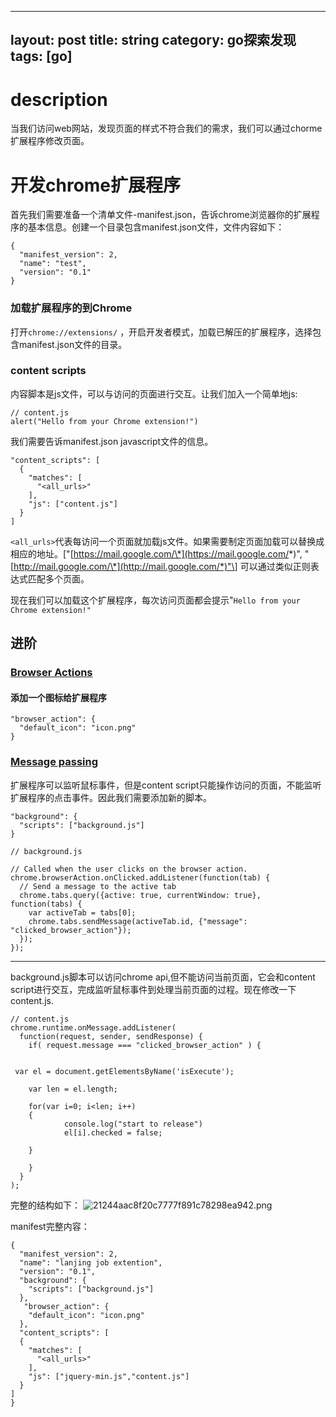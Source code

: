 

---
layout: post
title: string
category: go探索发现
tags: [go]
---
# description

当我们访问web网站，发现页面的样式不符合我们的需求，我们可以通过chorme扩展程序修改页面。


# 开发chrome扩展程序

首先我们需要准备一个清单文件-manifest.json，告诉chrome浏览器你的扩展程序的基本信息。创建一个目录包含manifest.json文件，文件内容如下：

```text
{
  "manifest_version": 2,
  "name": "test",
  "version": "0.1"
}
```

### 加载扩展程序的到Chrome

打开`chrome://extensions/` ，开启开发者模式，加载已解压的扩展程序，选择包含manifest.json文件的目录。

### content scripts

内容脚本是js文件，可以与访问的页面进行交互。让我们加入一个简单地js:

```text
// content.js
alert("Hello from your Chrome extension!")
```

我们需要告诉manifest.json javascript文件的信息。

```text
"content_scripts": [
  {
    "matches": [
      "<all_urls>"
    ],
    "js": ["content.js"]
  }
]
```



`<all_urls>`代表每访问一个页面就加载js文件。如果需要制定页面加载可以替换成相应的地址。\["[https://mail.google.com/\*](https://mail.google.com/*)", "[http://mail.google.com/\*](http://mail.google.com/*)"\] 可以通过类似正则表达式匹配多个页面。

现在我们可以加载这个扩展程序，每次访问页面都会提示"`Hello from your Chrome extension!"`

## 进阶

### [Browser Actions](https://thoughtbot.com/blog/how-to-make-a-chrome-extension#browser-actions) <a id="browser-actions"></a>

#### 添加一个图标给扩展程序

```text
"browser_action": {
  "default_icon": "icon.png"
}
```

### [Message passing](https://thoughtbot.com/blog/how-to-make-a-chrome-extension#message-passing) <a id="message-passing"></a>

扩展程序可以监听鼠标事件，但是content script只能操作访问的页面，不能监听扩展程序的点击事件。因此我们需要添加新的脚本。

```text
"background": {
  "scripts": ["background.js"]
}
```

```text
// background.js

// Called when the user clicks on the browser action.
chrome.browserAction.onClicked.addListener(function(tab) {
  // Send a message to the active tab
  chrome.tabs.query({active: true, currentWindow: true}, function(tabs) {
    var activeTab = tabs[0];
    chrome.tabs.sendMessage(activeTab.id, {"message": "clicked_browser_action"});
  });
});
```


* * *

background.js脚本可以访问chrome api,但不能访问当前页面，它会和content script进行交互，完成监听鼠标事件到处理当前页面的过程。现在修改一下content.js. 

```text
// content.js
chrome.runtime.onMessage.addListener(
  function(request, sender, sendResponse) {
    if( request.message === "clicked_browser_action" ) {
      
      
 var el = document.getElementsByName('isExecute');
	   
	var len = el.length;
	
	for(var i=0; i<len; i++)
	{
		    console.log("start to release")
			el[i].checked = false;
		
	}
      
    }
  }
);
```


完整的结构如下：
![21244aac8f20c7777f891c78298ea942.png](evernotecid://1AD0D11D-2A61-43B1-9340-EC1B968A83A7/appyinxiangcom/30786486/ENResource/p453)


manifest完整内容：

```text
{
  "manifest_version": 2,
  "name": "lanjing job extention",
  "version": "0.1",
  "background": {
    "scripts": ["background.js"]
  },
   "browser_action": {
    "default_icon": "icon.png"
  },
  "content_scripts": [
  {
    "matches": [
      "<all_urls>"
    ],
    "js": ["jquery-min.js","content.js"]
  }
]
}
```

